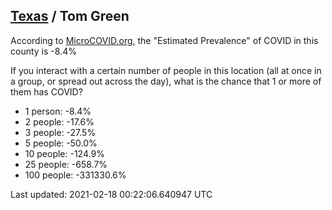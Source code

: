 
## [Texas](/united-states/texas) / Tom Green

According to [MicroCOVID.org](http://microcovid.org),
the "Estimated Prevalence" of COVID in this county is -8.4%

If you interact with a certain number of people in this location
(all at once in a group, or spread out across the day), what is the chance that
1 or more of them has COVID?

- 1 person: -8.4%
- 2 people: -17.6%
- 3 people: -27.5%
- 5 people: -50.0%
- 10 people: -124.9%
- 25 people: -658.7%
- 100 people: -331330.6%

Last updated: 2021-02-18 00:22:06.640947 UTC
